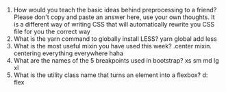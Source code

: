 <!-- Answers to the Self Study Questions go here -->

1. How would you teach the basic ideas behind preprocessing to a friend?  Please don't copy and paste an answer here, use your own thoughts. It is a different way of writing CSS that will automatically rewrite you CSS file for you the correct way
2. What is the yarn command to globally install LESS? yarn global add less
3. What is the most useful mixin you have used this week? .center mixin. centering everything everywhere haha
4. What are the names of the 5 breakpoints used in bootstrap? xs sm md lg xl
5. What is the utility class name that turns an element into a flexbox? d: flex
